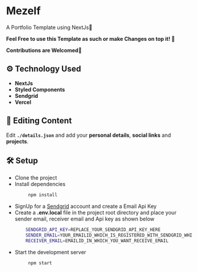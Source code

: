 # Mezelf

A Portfolio Template using NextJs🖤

**Feel Free to use this Template as such or make Changes on top it! 🚀**

**Contributions are Welcomed💙**

## ⚙ Technology Used

- **NextJs**
- **Styled Components**
- **Sendgrid**
- **Vercel**

## 📝 Editing Content

Edit **`./details.json`** and add your **personal details**, **social links** and **projects**.

## 🛠 Setup

- Clone the project
- Install dependencies
  ```sh
       npm install
  ```
- SignUp for a [Sendgrid](https://sendgrid.com/solutions/email-api/) account and create a Email Api Key
- Create a **.env.local** file in the project root directory and place your sender email, receiver email and Api key as shown below
  ```sh
      SENDGRID_API_KEY=REPLACE_YOUR_SENDGRID_API_KEY_HERE
      SENDER_EMAIL=YOUR_EMAILID_WHICH_IS_REGISTERED_WITH_SENDGRID_WHILE_CREATING_API_KEY
      RECEIVER_EMAIL=EMAILID_IN_WHICH_YOU_WANT_RECEIVE_EMAIL
  ```
- Start the development server
  ```sh
       npm start
  ```
